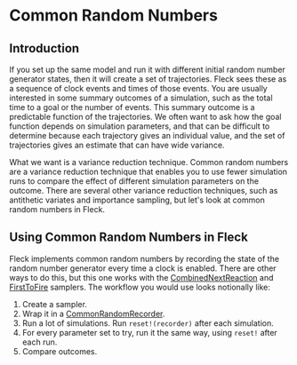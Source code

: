 # Common Random Numbers

## Introduction

If you set up the same model and run it with different initial random number generator states, then it will create a set of trajectories. Fleck sees these as a sequence of clock events and times of those events. You are usually interested in some summary outcomes of a simulation, such as the total time to a goal or the number of events. This summary outcome is a predictable function of the trajectories. We often want to ask how the goal function depends on simulation parameters, and that can be difficult to determine because each trajectory gives an individual value, and the set of trajectories gives an estimate that can have wide variance.

What we want is a variance reduction technique. Common random numbers are a variance reduction technique that enables you to use fewer simulation runs to compare the effect of different simulation parameters on the outcome. There are several other variance reduction techniques, such as antithetic variates and importance sampling, but let's look at common random numbers in Fleck.

## Using Common Random Numbers in Fleck

Fleck implements common random numbers by recording the state of the random number generator every time a clock is enabled. There are other ways to do this, but this one works with the [CombinedNextReaction](@ref) and [FirstToFire](@ref) samplers. The workflow you would use looks notionally like:

  1. Create a sampler.
  2. Wrap it in a [CommonRandomRecorder](@ref).
  3. Run a lot of simulations. Run `reset!(recorder)` after each simulation.
  4. For every parameter set to try, run it the same way, using `reset!` after each run.
  5. Compare outcomes.
